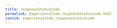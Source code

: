 ```yaml
---
title: responseStatusCode
permalink: ExperienceItem.responseStatusCode.html
jsonid: experienceitem_responsestatuscode
---
```

